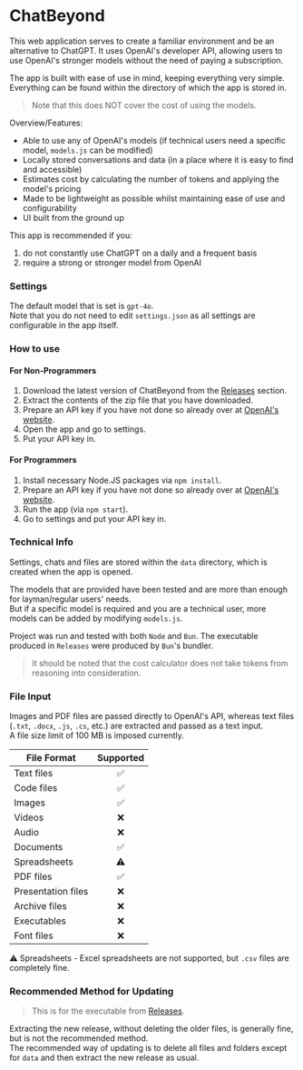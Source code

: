 # ChatBeyond

This web application serves to create a familiar environment and be an alternative to ChatGPT. It uses OpenAI's developer API, allowing users to use OpenAI's stronger models without the need of paying a subscription.

The app is built with ease of use in mind, keeping everything very simple. Everything can be found within the directory of which the app is stored in.

> Note that this does NOT cover the cost of using the models.

Overview/Features:
- Able to use any of OpenAI's models (if technical users need a specific model, `models.js` can be modified)
- Locally stored conversations and data (in a place where it is easy to find and accessible)
- Estimates cost by calculating the number of tokens and applying the model's pricing
- Made to be lightweight as possible whilst maintaining ease of use and configurability
- UI built from the ground up

This app is recommended if you:
1. do not constantly use ChatGPT on a daily and a frequent basis
2. require a strong or stronger model from OpenAI

### Settings
The default model that is set is `gpt-4o`.
<br>
Note that you do not need to edit `settings.json` as all settings are configurable in the app itself.

### How to use
#### For Non-Programmers
1. Download the latest version of ChatBeyond from the [Releases](https://github.com/ditpowuh/chat-beyond/releases) section.
2. Extract the contents of the zip file that you have downloaded.
3. Prepare an API key if you have not done so already over at [OpenAI's website](https://platform.openai.com/).
4. Open the app and go to settings.
5. Put your API key in.

#### For Programmers
1. Install necessary Node.JS packages via `npm install`.
2. Prepare an API key if you have not done so already over at [OpenAI's website](https://platform.openai.com/).
3. Run the app (via `npm start`).
4. Go to settings and put your API key in.

### Technical Info
Settings, chats and files are stored within the `data` directory, which is created when the app is opened.

The models that are provided have been tested and are more than enough for layman/regular users' needs.
<br>
But if a specific model is required and you are a technical user, more models can be added by modifying `models.js`.

Project was run and tested with both `Node` and `Bun`. The executable produced in `Releases` were produced by `Bun`'s bundler.

> It should be noted that the cost calculator does not take tokens from reasoning into consideration.

### File Input
Images and PDF files are passed directly to OpenAI's API, whereas text files (`.txt`, `.docx`, `.js`, `.cs`, etc.) are extracted and passed as a text input.
<br>
A file size limit of 100 MB is imposed currently.

|     File Format    | Supported |
| ------------------ | :-------: |
| Text files            | ✅ |
| Code files            | ✅ |
| Images                | ✅ |
| Videos                | ❌ |
| Audio                 | ❌ |
| Documents             | ✅ |
| Spreadsheets          | ⚠️ |
| PDF files             | ✅ |
| Presentation files    | ❌ |
| Archive files         | ❌ |
| Executables           | ❌ |
| Font files            | ❌ |

⚠️ Spreadsheets - Excel spreadsheets are not supported, but `.csv` files are completely fine.

### Recommended Method for Updating
>  This is for the executable from [Releases](https://github.com/ditpowuh/chat-beyond/releases).

Extracting the new release, without deleting the older files, is generally fine, but is not the recommended method.
<br>
The recommended way of updating is to delete all files and folders except for `data` and then extract the new release as usual.

